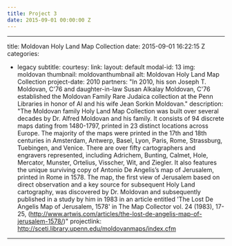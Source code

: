 ```yaml
---
title: Project 3
date: 2015-09-01 00:00:00 Z
---
```


---
title: Moldovan Holy Land Map Collection
date: 2015-09-01 16:22:15 Z
categories:
- legacy
subtitle:
courtesy:
link:
layout: default
modal-id: 13
img: moldovan
thumbnail: moldovanthumbnail
alt: Moldovan Holy Land Map Collection
project-date: 2010
partners: "In 2010, his son Joseph T. Moldovan, C'76 and daughter-in-law Susan Alkalay Moldovan, C'76 established the Moldovan Family Rare Judaica collection at the Penn Libraries in honor of Al and his wife Jean Sorkin Moldovan."
description: "The Moldovan family Holy Land Map Collection was built over several decades by Dr. Alfred Moldovan and his family. It consists of 94 discrete maps dating from 1480-1797, printed in 23 distinct locations across Europe. The majority of the maps were printed in the 17th and 18th centuries in Amsterdam, Antwerp, Basel, Lyon, Paris, Rome, Strassburg, Tuebingen, and Venice. There are over fifty cartographers and engravers represented, including Adrichem, Bunting, Calmet, Hole, Mercator, Munster, Ortelius, Visscher, Wit, and Ziegler. It also features the unique surviving copy of Antonio De Angelis’s map of Jerusalem, printed in Rome in 1578. The map, the first view of Jerusalem based on direct observation and a key source for subsequent Holy Land cartography, was discovered by Dr. Moldovan and subsequently published in a study by him in 1983 in an article entitled 'The Lost De Angelis Map of Jerusalem, 1578' in The Map Collector vol. 24 (1983), 17-25, (http://www.artwis.com/articles/the-lost-de-angelis-map-of-jerusalem-1578/)"
projectlink: http://sceti.library.upenn.edu/moldovanmaps/index.cfm
___
